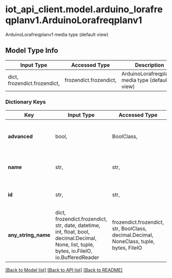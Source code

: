 # iot_api_client.model.arduino_lorafreqplanv1.ArduinoLorafreqplanv1

ArduinoLorafreqplanv1 media type (default view)

## Model Type Info
Input Type | Accessed Type | Description | Notes
------------ | ------------- | ------------- | -------------
dict, frozendict.frozendict,  | frozendict.frozendict,  | ArduinoLorafreqplanv1 media type (default view) | 

### Dictionary Keys
Key | Input Type | Accessed Type | Description | Notes
------------ | ------------- | ------------- | ------------- | -------------
**advanced** | bool,  | BoolClass,  | Frequency plan only for advanced users | 
**name** | str,  | str,  | The name of the frequency plan | 
**id** | str,  | str,  | The ID of the frequency paln | 
**any_string_name** | dict, frozendict.frozendict, str, date, datetime, int, float, bool, decimal.Decimal, None, list, tuple, bytes, io.FileIO, io.BufferedReader | frozendict.frozendict, str, BoolClass, decimal.Decimal, NoneClass, tuple, bytes, FileIO | any string name can be used but the value must be the correct type | [optional]

[[Back to Model list]](../../README.md#documentation-for-models) [[Back to API list]](../../README.md#documentation-for-api-endpoints) [[Back to README]](../../README.md)

